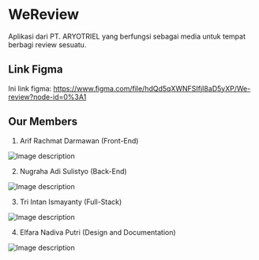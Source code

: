 # WeReview
Aplikasi dari PT. ARYOTRIEL yang berfungsi sebagai media untuk tempat berbagi review sesuatu.

## Link Figma
Ini link figma: https://www.figma.com/file/hdQd5qXWNFSIfjI8aD5yXP/We-review?node-id=0%3A1

## Our Members
1. Arif Rachmat Darmawan (Front-End)

![Image description](https://1.bp.blogspot.com/-MmXoXvqLR5A/XiEvsMWlRLI/AAAAAAAAB-c/cdX3dRHHyZgHRwN8OExTjFmeZzLwBOalACEwYBhgL/s1600/foto-arif.jpg)

2. Nugraha Adi Sulistyo (Back-End)

![Image description](https://1.bp.blogspot.com/-kndNcmxih9s/XiEvmg-ifhI/AAAAAAAAB-Y/qXOqwfemJx4uwKMcQj70vZ6oRRgKOk6VgCNcBGAsYHQ/s1600/pemanjat.jpg)

3. Tri Intan Ismayanty (Full-Stack)

![Image description](https://1.bp.blogspot.com/-nkeN75ZoIOs/XiEvsN36FFI/AAAAAAAAB-g/n9tImCFfcB06OrWt0ML8bXeYwIpOfa4MgCEwYBhgL/s1600/foto-intan.jpg)

4. Elfara Nadiva Putri (Design and Documentation)

![Image description](https://1.bp.blogspot.com/-C3udkNSoAzc/XiEvsCSgFzI/AAAAAAAAB-k/a0ISguPy6rUCwYVNKsDTCxkE6I7hAoTIwCNcBGAsYHQ/s1600/foto-elfara.jpg)

